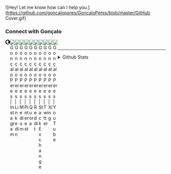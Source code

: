 ![Hey! Let me know how can I help you.](https://github.com/goncaloperes/GoncaloPeres/blob/master/GitHub Cover.gif)

### Connect with Gonçalo

[<img align="left" alt="goncaloperes.com" width="15px" src="https://raw.githubusercontent.com/iconic/open-iconic/master/svg/globe.svg" />][Website]
[<img align="left" alt="Gonçalo Peres | Instagram" width="15px" src="https://cdn.jsdelivr.net/npm/simple-icons@v4.1.0/icons/instagram.svg" />][Instagram]
[<img align="left" alt="Gonçalo Peres | LinkedIn" width="15px" src="https://cdn.jsdelivr.net/npm/simple-icons@v4.1.0/icons/linkedin.svg" />][Linkedin]
[<img align="left" alt="Gonçalo Peres | Medium" width="15px" src="https://cdn.jsdelivr.net/npm/simple-icons@v4.1.0/icons/medium.svg" />][Medium]
[<img align="left" alt="Gonçalo Peres | Pinterest" width="15px" src="https://cdn.jsdelivr.net/npm/simple-icons@v4.1.0/icons/pinterest.svg" />][Pinterest]
[<img align="left" alt="Gonçalo Peres | Quora" width="15px" src="https://cdn.jsdelivr.net/npm/simple-icons@v4.1.0/icons/quora.svg" />][Quora]
[<img align="left" alt="Gonçalo Peres | Reddit" width="15px" src="https://cdn.jsdelivr.net/npm/simple-icons@v4.1.0/icons/reddit.svg" />][Reddit]
[<img align="left" alt="Gonçalo Peres | StackExchange" width="15px" src="https://cdn.jsdelivr.net/npm/simple-icons@v4.1.0/icons/stackexchange.svg" />][StackExchange]
[<img align="left" alt="Gonçalo Peres | Twitter" width="15px" src="https://cdn.jsdelivr.net/npm/simple-icons@v4.1.0/icons/twitter.svg" />][Twitter]
[<img align="left" alt="Gonçalo Peres | Xing" width="15px" src="https://cdn.jsdelivr.net/npm/simple-icons@v4.1.0/icons/xing.svg" />][Xing]
[<img align="left" alt="Gonçalo Peres | YouTube" width="15px" src="https://cdn.jsdelivr.net/npm/simple-icons@v4.1.0/icons/youtube.svg" />][Youtube]

<br />

----

<details>
	<summary>Github Stats</summary>
	<img align="center" alt="Gonçalo Peres's Github Stats" src="https://github-readme-stats.vercel.app/api/?username=goncaloperes&show_icons=true&hide_border=true&theme=graywhite" alt="Gonçalo Peres | Github Stats"/>
</details>


[Facebook]: https://facebook.com/goncalomperes
[Instagram]: https://www.instagram.com/goncaloperes/
[Linkedin]: https://www.linkedin.com/in/goncaloperes
[Medium]: https://medium.com/@goncaloperes
[Pinterest]: https://www.pinterest.pt/goncalomperes/
[Quora]: https://www.quora.com/profile/Goncalo-Peres
[Reddit]: https://www.reddit.com/user/goncaloperes
[StackExchange]: https://stackexchange.com/users/9572673/gon%c3%a7alo-peres-%e9%be%9a%e7%87%bf%e7%a6%84
[Twitter]: https://twitter.com/GoncaloMPeres
[Website]: https://goncaloperes.com
[xing]: https://www.xing.com/profile/Goncalo_Peres-
[YouTube]: https://www.youtube.com/goncaloperes?view_as=subscriber

